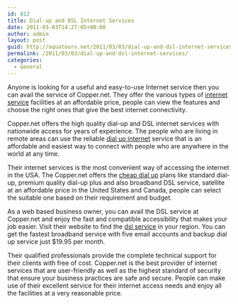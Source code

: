 ```yaml
---
id: 812
title: Dial-up and DSL Internet Services
date: 2011-03-03T14:27:05+00:00
author: admin
layout: post
guid: http://aquatours.net/2011/03/03/dial-up-and-dsl-internet-services/
permalink: /2011/03/03/dial-up-and-dsl-internet-services/
categories:
  - General
---
```

Anyone is looking for a useful and easy-to-use Internet service then you can avail the service of Copper.net. They offer the various types of [internet service](http://www.copper.net/Internet-Services/) facilities at an affordable price, people can view the features and choose the right ones that give the best internet connectivity.

Copper.net offers the high quality dial-up and DSL internet services with nationwide access for years of experience. The people who are living in remote areas can use the reliable [dial up internet](http://www.copper.net/Internet-Services/Dial-Up/) service that is an affordable and easiest way to connect with people who are anywhere in the world at any time. 

Their internet services is the most convenient way of accessing the internet in the USA. The Copper.net offers the [cheap dial up](http://www.copper.net/) plans like standard dial-up, premium quality dial-up plus and also broadband DSL service, satellite at an affordable price in the United States and Canada, people can select the suitable one based on their requirement and budget.

As a web based business owner, you can avail the DSL service at Copper.net and enjoy the fast and compatible accessibility that makes your job easier. Visit their website to find the [dsl service](http://www.copper.net/DSL/Service/) in your region. You can get the fastest broadband service with five email accounts and backup dial up service just $19.95 per month.

Their qualified professionals provide the complete technical support for their clients with free of cost. Copper.net is the best provider of internet services that are user-friendly as well as the highest standard of security that ensure your business practices are safe and secure. People can make use of their excellent service for their internet access needs and enjoy all the facilities at a very reasonable price.